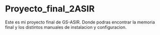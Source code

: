 # Proyecto_final_2ASIR
Este es mi proyecto final de GS-ASIR.
Donde podras encontrar la memoria final y los distintos manuales de instalacion y configuracion.
